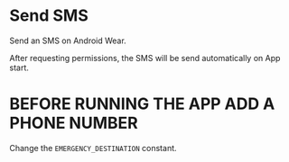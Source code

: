 
# Send SMS

Send an SMS on Android Wear.

After requesting permissions, the SMS will be send automatically on App start.

# BEFORE RUNNING THE APP ADD A PHONE NUMBER

Change the `EMERGENCY_DESTINATION` constant.

